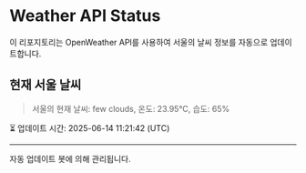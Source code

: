 
# Weather API Status

이 리포지토리는 OpenWeather API를 사용하여 서울의 날씨 정보를 자동으로 업데이트합니다.

## 현재 서울 날씨
> 서울의 현재 날씨: few clouds, 온도: 23.95°C, 습도: 65%

⏳ 업데이트 시간: 2025-06-14 11:21:42 (UTC)

---
자동 업데이트 봇에 의해 관리됩니다.
